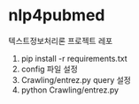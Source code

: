 # nlp4pubmed
텍스트정보처리론 프로젝트 레포

1. pip install -r requirements.txt
2. config 파일 설정
3. Crawling/entrez.py query 설정
4. python Crawling/entrez.py

